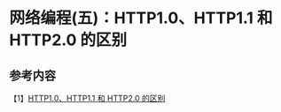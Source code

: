 # 网络编程(五)：HTTP1.0、HTTP1.1 和 HTTP2.0 的区别





## 参考内容

【1】[HTTP1.0、HTTP1.1 和 HTTP2.0 的区别](https://www.cnblogs.com/heluan/p/8620312.html)


